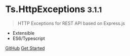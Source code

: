 <!-- _coverpage.md -->


# Ts.HttpExceptions <small class="version">3.1.1</small>

> HTTP Exceptions for REST API based on Express.js

- Extensible
- ES6/Typescript

[GitHub](https://github.com/Romakita/ts-httpexceptions/)
[Get Started](#tshttpexceptions)

